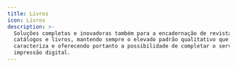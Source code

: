 ```yaml
---
title: Livros
icon: Livros
description: >-
  Soluções completas e inovadoras também para a encadernação de revistas,
  catálogos e livros, mantendo sempre o elevado padrão qualitativo que a
  caracteriza e oferecendo portanto a possibilidade de completar o serviço de
  impressão digital.
---
```


